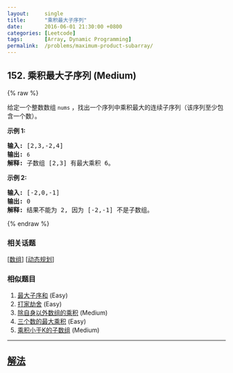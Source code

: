```yaml
---
layout:     single
title:      "乘积最大子序列"
date:       2016-06-01 21:30:00 +0800
categories: [Leetcode]
tags:       [Array, Dynamic Programming]
permalink:  /problems/maximum-product-subarray/
---
```


## 152. 乘积最大子序列 (Medium)

{% raw %}

<p>给定一个整数数组 <code>nums</code>&nbsp;，找出一个序列中乘积最大的连续子序列（该序列至少包含一个数）。</p>

<p><strong>示例 1:</strong></p>

<pre><strong>输入:</strong> [2,3,-2,4]
<strong>输出:</strong> <code>6</code>
<strong>解释:</strong>&nbsp;子数组 [2,3] 有最大乘积 6。
</pre>

<p><strong>示例 2:</strong></p>

<pre><strong>输入:</strong> [-2,0,-1]
<strong>输出:</strong> 0
<strong>解释:</strong>&nbsp;结果不能为 2, 因为 [-2,-1] 不是子数组。</pre>

{% endraw %}

### 相关话题
  [[数组](https://github.com/openset/leetcode/tree/master/tag/array/README.md)]
  [[动态规划](https://github.com/openset/leetcode/tree/master/tag/dynamic-programming/README.md)]

### 相似题目
  1. [最大子序和](/problems/maximum-subarray) (Easy)
  1. [打家劫舍](/problems/house-robber) (Easy)
  1. [除自身以外数组的乘积](/problems/product-of-array-except-self) (Medium)
  1. [三个数的最大乘积](/problems/maximum-product-of-three-numbers) (Easy)
  1. [乘积小于K的子数组](/problems/subarray-product-less-than-k) (Medium)

---

## [解法](https://github.com/openset/leetcode/tree/master/problems/maximum-product-subarray)
